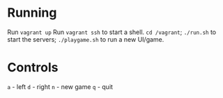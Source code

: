 
# Running

Run `vagrant up`
Run `vagrant ssh` to start a shell.
`cd /vagrant`; `./run.sh` to start the servers; `./playgame.sh` to run a new UI/game.


# Controls
`a` - left
`d` - right
`n` - new game
`q` - quit



